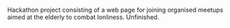 Hackathon project consisting of a web page for joining organised meetups aimed at the elderly to combat lonliness. Unfinished.
